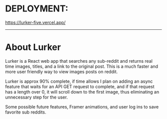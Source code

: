 # DEPLOYMENT:

https://lurker-five.vercel.app/



--------------------------------------------


# About Lurker

Lurker is a React web app that searches any sub-reddit and returns real time images, titles, and a link to the original post. This is a much faster and more user friendly way to view images posts on reddit. 

Lurker is approx 90% complete, if time allows I plan on adding an async feature that waits for an API GET request to complete, and if that request has a length over 0, it will scroll down to the first image, thus eliminating an unnecessary step for the user. 

Some possible future features, Framer animations, and user log ins to save favorite sub reddits. 
